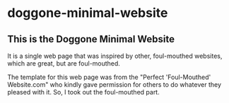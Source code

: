 # doggone-minimal-website
## This is the Doggone Minimal Website

It is a single web page that was inspired by other, foul-mouthed websites, which are great, but are foul-mouthed. 

The template for this web page was from the "Perfect 'Foul-Mouthed' Website.com" who kindly gave permission for others to do whatever they pleased with it. So, I took out the foul-mouthed part.
